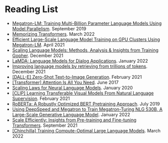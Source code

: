 # Reading List

- [Megatron-LM: Training Multi-Billion Parameter Language Models Using Model Parallelism](https://arxiv.org/pdf/1909.08053). September 2019
- [Memorizing Transformers](https://arxiv.org/pdf/2203.08913). March 2022
- [Efficient Large-Scale Language Model Training on GPU Clusters Using Megatron-LM](https://arxiv.org/pdf/2104.04473). April 2021
- [Scaling Language Models: Methods, Analysis & Insights from Training Gopher](https://arxiv.org/pdf/2112.11446). December 2021
- [LaMDA: Language Models for Dialog Applications](https://arxiv.org/pdf/2201.08239). January 2022
- [Improving language models by retrieving from trillions of tokens](https://arxiv.org/pdf/2112.04426). December 2021
- [[DALL-E] Zero-Shot Text-to-Image Generation](https://arxiv.org/pdf/2102.12092). February 2021
- [[Transformer] Attention Is All You Need](https://arxiv.org/pdf/1706.03762). June 2017
- [Scaling Laws for Neural Language Models](https://arxiv.org/pdf/2001.08361). January 2020
- [[CLIP] Learning Transferable Visual Models From Natural Language Supervision](https://arxiv.org/pdf/2103.00020). February 2021
- [RoBERTa: A Robustly Optimized BERT Pretraining Approach](https://arxiv.org/pdf/1907.11692). July 2019
- [Using DeepSpeed and Megatron to Train Megatron-Turing NLG 530B, A Large-Scale Generative Language Model](https://arxiv.org/pdf/2201.11990). January 2022
- [Scale Efficiently: Insights from Pre-training and Fine-tuning Transformers](https://arxiv.org/pdf/2109.10686). September 2021
- [[Chinchilla] Training Compute-Optimal Large Language Models](https://arxiv.org/pdf/2203.15556). March 2022